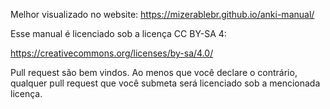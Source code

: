 Melhor visualizado no website: https://mizerablebr.github.io/anki-manual/

Esse manual é licenciado sob a licença CC BY-SA 4:

https://creativecommons.org/licenses/by-sa/4.0/

Pull request são bem vindos. Ao menos que você declare o contrário, qualquer pull request que você submeta será licenciado sob a mencionada licença.
